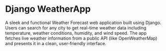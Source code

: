 # Django WeatherApp
A sleek and functional Weather Forecast web application built using Django. Users can search for any city to get real-time weather data including temperature, weather conditions, humidity, and wind speed. The app fetches live weather information from a public API (like OpenWeatherMap) and presents it in a clean, user-friendly interface.

